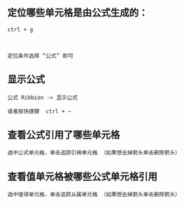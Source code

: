 ## 定位哪些单元格是由公式生成的：

    ctrl + g



    定位条件选择 “公式” 即可


## 显示公式

    公式 Ribbion -> 显示公式  
    
    或者按快捷键  ctrl + ~ 


## 查看公式引用了哪些单元格

    选中公式单元格，单击追踪引用单元格 （如果想去掉箭头单击删除箭头）
    
## 查看值单元格被哪些公式单元格引用

    选中值得单元格，单击追踪从属单元格 （如果想去掉箭头单击删除箭头）
    

    
    
